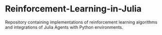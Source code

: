 # Reinforcement-Learning-in-Julia
Repository containing implementations of reinforcement learning algorithms and integrations of Julia Agents with Python environments.
